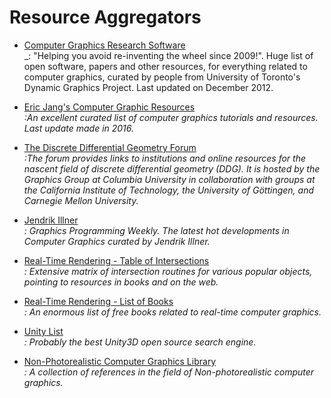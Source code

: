 Resource Aggregators
======
* [Computer Graphics Research Software](http://www.dgp.toronto.edu/~rms/links.html)
<br/>_: "Helping you avoid re-inventing the wheel since 2009!". Huge list of open software, papers and other resources, for everything related to computer graphics, curated by people from University of Toronto's Dynamic Graphics Project. Last updated on December 2012.

* [Eric Jang's Computer Graphic Resources](github.com/ericjang/awesome-graphics)
<br/>_:An excellent curated list of computer graphics tutorials and resources. Last update made in 2016._

* [The Discrete Differential Geometry Forum ](http://ddg.cs.columbia.edu/)
<br/>_:The forum provides links to institutions and online resources for the nascent field of discrete differential geometry (DDG). It is hosted by the Graphics Group at Columbia University in collaboration with groups at the California Institute of Technology, the University of Göttingen, and Carnegie Mellon University._

* [Jendrik Illner](https://www.jendrikillner.com/post/)
<br/>_: Graphics Programming Weekly. The latest hot developments in Computer Graphics curated by Jendrik Illner._

* [Real-Time Rendering - Table of Intersections](http://www.realtimerendering.com/intersections.html)
<br/>_: Extensive matrix of intersection routines for various popular objects, pointing to resources in books and on the web._

* [Real-Time Rendering - List of Books](http://www.realtimerendering.com/books.html)
<br/>_: An enormous list of free books related to real-time computer graphics._

* [Unity List](https://unitylist.com/)
<br/>_: Probably the best Unity3D open source search engine._

* [Non-Photorealistic Computer Graphics Library](https://www.npcglib.org/index.php)
<br/>_:  A collection of references in the field of Non-photorealistic computer graphics._

